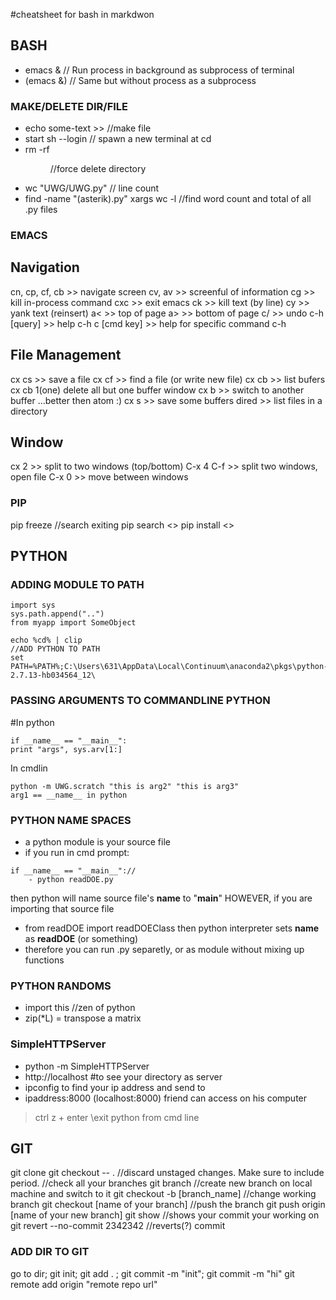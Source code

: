 
#cheatsheet for bash in markdwon

## BASH
- emacs & // Run process in background as subprocess of terminal
- (emacs &) // Same but without process as a subprocess


### MAKE/DELETE DIR/FILE
- echo some-text >> <filename> //make file
- start sh --login // spawn a new terminal at cd
- rm -rf <dir> //force delete directory
- wc "UWG/UWG.py" // line count
- find -name "(asterik).py"  xargs wc -l //find word count and total of all .py files

### EMACS
## Navigation
cn, cp, cf, cb >> navigate screen
cv, av >> screenful of information
cg >> kill in-process command
cxc >> exit emacs
ck >> kill text (by line)
cy >> yank text (reinsert)
a< >> top of page
a> >> bottom of page
c/ >> undo
c-h [query] >> help
c-h c [cmd key] >> help for specific command
c-h

## File Management
cx cs >> save a file
cx cf >> find a file (or write new file)
cx cb >> list bufers
cx cb 1(one) delete all but one buffer window
cx b >> switch to another buffer ...better then atom :)
cx s >> save some buffers
dired >> list files in a directory

## Window
cx 2 >> split to two windows (top/bottom)
C-x 4 C-f >> split two windows, open file
C-x 0 >> move between windows

### PIP
pip freeze //search exiting
pip search <<python module>>
pip install <<python module>>

## PYTHON
### ADDING MODULE TO PATH
```
import sys
sys.path.append("..")
from myapp import SomeObject

echo %cd% | clip
//ADD PYTHON TO PATH
set PATH=%PATH%;C:\Users\631\AppData\Local\Continuum\anaconda2\pkgs\python-2.7.13-hb034564_12\
```

### PASSING ARGUMENTS TO COMMANDLINE PYTHON
#In python
```
if __name__ == "__main__":
print "args", sys.arv[1:]
```
In cmdlin
```
python -m UWG.scratch "this is arg2" "this is arg3"
arg1 == __name__ in python
```

### PYTHON NAME SPACES
- a python module is your source file
- if you run in cmd prompt:
```
if __name__ == "__main__"://
    - python readDOE.py
```
then python will name source file's __name__ to "__main__"
HOWEVER, if you are importing that source file
   - from readDOE import readDOEClass
then python interpreter sets __name__ as __readDOE__ (or something)
- therefore you can run .py separetly, or as module without mixing up functions

### PYTHON RANDOMS
- import this //zen of python
- zip(*L) = transpose a matrix

### SimpleHTTPServer
- python -m SimpleHTTPServer
- http://localhost #to see your directory as server
- ipconfig to find your ip address and send to
- ipaddress:8000 (localhost:8000) friend can access on his computer
>ctrl z + enter \\exit python from cmd line

## GIT
git clone <link from repo>
git checkout -- . //discard unstaged changes. Make sure to include period.
//check all your branches
git branch
//create new branch on local machine and switch to it
git checkout -b [branch_name]
//change working branch
git checkout [name of your branch]
//push the branch
git push origin [name of your new branch]
git show //shows your commit your working on 
git revert --no-commit 2342342 //reverts(?) commit

### ADD DIR TO GIT
go to dir; git init; git add . ; git commit -m "init"; git commit -m "hi"
git remote add origin "remote repo url"
